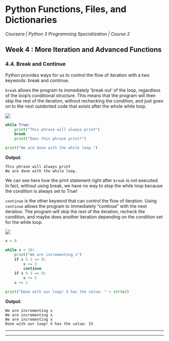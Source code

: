 # Python Functions, Files, and Dictionaries
*Coursera | Python 3 Programming Specialization | Course 2*

## Week 4 : More Iteration and Advanced Functions
### 4.4. Break and Continue

Python provides ways for us to control the flow of iteration with a two keywords: break and continue.

`break` allows the program to immediately ‘break out’ of the loop, regardless of the loop’s conditional structure. This means that the program will then skip the rest of the iteration, without rechecking the condition, and just goes on to the next outdented code that exists after the whole while loop.

![](https://fopp.umsi.education/runestone/static/fopp/_images/while_and_break.png)



```python
while True:
	print("This phrase will always print")
	break
	print("Does this phrase print?")

print("We are done with the while loop.")
```

**Output**:

```
This phrase will always print
We are done with the while loop.
```

We can see here how the print statement right after `break` is not executed. In fact, without using break, we have no way to stop the while loop because the condition is always set to True!

`continue` is the other keyword that can control the flow of iteration. Using `continue` allows the program to immediately “continue” with the next iteration. The program will skip the rest of the iteration, recheck the condition, and maybe does another iteration depending on the condition set for the while loop.

![](https://fopp.umsi.education/runestone/static/fopp/_images/while_and_continue.png)

```python
x = 0

while x < 10:
	print("We are incrementing x")
	if x % 2 == 0:
		x += 3
		continue
	if x % 3 == 0:
		x += 5
	x += 1

print("Done with our loop! X has the value: " + str(x))
```

**Output**:

```
We are incrementing x
We are incrementing x
We are incrementing x
Done with our loop! X has the value: 15
```

----
----
